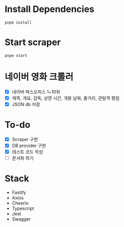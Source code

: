 # Install Dependencies
```
pnpm install
```

# Start scraper
```
pnpm start
```

# 네이버 영화 크롤러

- [x] 네이버 박스오피스 1~10위
- [x]  제목, 개요, 감독, 상영 시간, 개봉 날짜, 줄거리, 관람객 평점
- [x] JSON db 저장

# To-do
- [x] Scraper 구현
- [x] DB provider 구현
- [x] 테스트 코드 작성
- [ ] 문서화 하기

# Stack
- Fastify
- Axios
- Cheerio
- Typescript
- Jest
- Swagger

